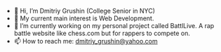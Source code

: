 - 👋 Hi, I’m Dmitriy Grushin (College Senior in NYC) 
- 👀 My current main interest is Web Development.
- 🌱 I’m currently working on my personal project called BattlLive. A rap battle website like chess.com but for rappers to compete on.
- 📫 How to reach me: dmitriy_grushin@yahoo.com

<!---
dmitriygrushin/dmitriygrushin is a ✨ special ✨ repository because its `README.md` (this file) appears on your GitHub profile.
You can click the Preview link to take a look at your changes.
--->
